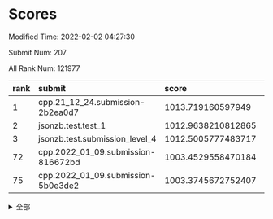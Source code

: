 # Scores

Modified Time: 2022-02-02 04:27:30

Submit Num: 207

All Rank Num: 121977

| rank |               submit               |       score        |       sigma        | pk_num |
| :--- | :--------------------------------- | :----------------- | :----------------- | :----- |
| 1    | cpp.21_12_24.submission-2b2ea0d7   | 1013.719160597949  | 0.8197511451812687 | 2354   |
| 2    | jsonzb.test.test_1                 | 1012.9638210812865 | 0.8271804419185546 | 2350   |
| 3    | jsonzb.test.submission_level_4     | 1012.5005777483717 | 0.8047233953692139 | 2357   |
| 72   | cpp.2022_01_09.submission-816672bd | 1003.4529558470184 | 0.7079470534182958 | 2357   |
| 75   | cpp.2022_01_09.submission-5b0e3de2 | 1003.3745672752407 | 0.7046814320588227 | 2356   |


<details>
<summary>全部</summary>

| rank |                 submit                 |       score        |       sigma        | pk_num |
| :--- | :------------------------------------- | :----------------- | :----------------- | :----- |
| 1    | cpp.21_12_24.submission-2b2ea0d7       | 1013.719160597949  | 0.8197511451812687 | 2354   |
| 2    | jsonzb.test.test_1                     | 1012.9638210812865 | 0.8271804419185546 | 2350   |
| 3    | jsonzb.test.submission_level_4         | 1012.5005777483717 | 0.8047233953692139 | 2357   |
| 4    | gobigger.level_3.submission_level_3_25 | 1011.0882850370392 | 0.7747030465893571 | 2354   |
| 5    | gobigger.level_3.submission_level_3_37 | 1011.060081272598  | 0.7784395968009092 | 2359   |
| 6    | gobigger.level_3.submission_level_3_44 | 1010.9969348141636 | 0.7632551575529243 | 2360   |
| 7    | gobigger.level_3.submission_level_3_17 | 1010.9078566631667 | 0.7739974236016751 | 2359   |
| 8    | gobigger.level_3.submission_level_3_36 | 1010.8885508637961 | 0.7701034005445784 | 2358   |
| 9    | gobigger.level_3.submission_level_3_49 | 1010.7831135775307 | 0.7674416070910596 | 2358   |
| 10   | gobigger.level_3.submission_level_3_11 | 1010.7712797795745 | 0.7861349346715254 | 2363   |
| 11   | gobigger.level_3.submission_level_3_5  | 1010.6940863182896 | 0.7709986537768797 | 2357   |
| 12   | gobigger.level_3.submission_level_3_23 | 1010.645282626976  | 0.7819453205978237 | 2357   |
| 13   | gobigger.level_3.submission_level_3_24 | 1010.640031680527  | 0.7688664023791301 | 2359   |
| 14   | gobigger.level_3.submission_level_3_40 | 1010.6379051316732 | 0.7670615053520803 | 2359   |
| 15   | gobigger.level_3.submission_level_3_12 | 1010.6148258988624 | 0.74160146667448   | 2354   |
| 16   | gobigger.level_3.submission_level_3_18 | 1010.5424340434596 | 0.7554016286424415 | 2356   |
| 17   | gobigger.level_3.submission_level_3_43 | 1010.530284555684  | 0.7788207066314144 | 2360   |
| 18   | gobigger.level_3.submission_level_3_14 | 1010.482883129526  | 0.7591641200998738 | 2356   |
| 19   | gobigger.level_3.submission_level_3_26 | 1010.4690121545747 | 0.7645640845620204 | 2360   |
| 20   | gobigger.level_3.submission_level_3_16 | 1010.3074534532619 | 0.7542387564484093 | 2359   |
| 21   | gobigger.level_3.submission_level_3_13 | 1010.3027769887767 | 0.7499247627178576 | 2357   |
| 22   | gobigger.level_3.submission_level_3_41 | 1010.2954900553592 | 0.7593018464462824 | 2361   |
| 23   | gobigger.level_3.submission_level_3_42 | 1010.2300908805651 | 0.7556046408753139 | 2359   |
| 24   | gobigger.level_3.submission_level_3_27 | 1009.9684499641528 | 0.7399959421272836 | 2356   |
| 25   | gobigger.level_3.submission_level_3_35 | 1009.8332184163103 | 0.7591108658936292 | 2361   |
| 26   | gobigger.level_3.submission_level_3_20 | 1009.7536156548765 | 0.7571870655931603 | 2359   |
| 27   | gobigger.level_3.submission_level_3_32 | 1009.7507659113288 | 0.7487776611217338 | 2357   |
| 28   | gobigger.level_3.submission_level_3_15 | 1009.750085184077  | 0.7914536183781848 | 2356   |
| 29   | gobigger.level_3.submission_level_3_19 | 1009.7195498410135 | 0.7662449413082085 | 2352   |
| 30   | gobigger.level_3.submission_level_3_34 | 1009.6982598101674 | 0.7802553329018946 | 2354   |
| 31   | gobigger.level_3.submission_level_3_9  | 1009.6671900262469 | 0.7574347331109188 | 2361   |
| 32   | gobigger.level_3.submission_level_3_4  | 1009.6592630436426 | 0.7332411200421223 | 2365   |
| 33   | gobigger.level_3.submission_level_3_28 | 1009.6149444414389 | 0.7490751742243629 | 2358   |
| 34   | gobigger.level_3.submission_level_3_7  | 1009.6018339425593 | 0.754641230313078  | 2355   |
| 35   | gobigger.level_3.submission_level_3_30 | 1009.5769474179651 | 0.7518120479116789 | 2359   |
| 36   | gobigger.level_3.submission_level_3_0  | 1009.55966519061   | 0.7461396688562608 | 2355   |
| 37   | gobigger.level_3.submission_level_3_31 | 1009.5473542808286 | 0.7411241170711178 | 2357   |
| 38   | gobigger.level_3.submission_level_3_10 | 1009.4629675674029 | 0.7379197627722304 | 2357   |
| 39   | gobigger.level_3.submission_level_3_1  | 1009.366098673857  | 0.74925491631013   | 2359   |
| 40   | gobigger.level_3.submission_level_3_22 | 1009.3286539279464 | 0.7438285602452716 | 2359   |
| 41   | gobigger.level_3.submission_level_3_46 | 1009.2934999679976 | 0.7604353207902902 | 2355   |
| 42   | gobigger.level_3.submission_level_3_3  | 1009.2930701706134 | 0.7616027607872184 | 2364   |
| 43   | gobigger.level_3.submission_level_3_21 | 1009.2556716363578 | 0.7394862300351782 | 2352   |
| 44   | gobigger.level_3.submission_level_3_48 | 1009.1113454923855 | 0.7596457256326574 | 2357   |
| 45   | gobigger.level_3.submission_level_3_2  | 1009.101061186441  | 0.7527211230626777 | 2354   |
| 46   | gobigger.level_3.submission_level_3_39 | 1009.0368497214224 | 0.7562548128483823 | 2359   |
| 47   | gobigger.level_3.submission_level_3_45 | 1009.0211386171814 | 0.7653193794704028 | 2362   |
| 48   | gobigger.level_3.submission_level_3_38 | 1008.924668111295  | 0.7522292466555418 | 2356   |
| 49   | gobigger.level_3.submission_level_3_47 | 1008.8542687176856 | 0.7586092902136863 | 2362   |
| 50   | gobigger.level_3.submission_level_3_33 | 1008.8421279623008 | 0.7461037972345951 | 2359   |
| 51   | gobigger.level_3.submission_level_3_8  | 1008.7852071653793 | 0.7464277639301585 | 2360   |
| 52   | gobigger.level_3.submission_level_3_29 | 1008.4432532952022 | 0.727886454656962  | 2357   |
| 53   | gobigger.level_3.submission_level_3_6  | 1008.015857068219  | 0.7360889228189152 | 2359   |
| 54   | gobigger.level_1.submission_level_1_39 | 1004.860822780748  | 0.7158018133089746 | 2356   |
| 55   | gobigger.level_1.submission_level_1_21 | 1004.7681635291813 | 0.7216951094160889 | 2360   |
| 56   | gobigger.level_1.submission_level_1_16 | 1004.4475281041283 | 0.7133626623426711 | 2353   |
| 57   | gobigger.level_1.submission_level_1_36 | 1004.341371938238  | 0.719179221718136  | 2356   |
| 58   | gobigger.level_1.submission_level_1_27 | 1004.2277393005826 | 0.7173369141119093 | 2358   |
| 59   | gobigger.level_1.submission_level_1_1  | 1004.1897088692896 | 0.723063664963122  | 2353   |
| 60   | gobigger.level_1.submission_level_1_12 | 1004.1291736071443 | 0.7189328456066493 | 2364   |
| 61   | gobigger.level_1.submission_level_1_30 | 1004.0238773909018 | 0.7207119750595646 | 2360   |
| 62   | gobigger.level_1.submission_level_1_38 | 1004.0079959311165 | 0.7286151551422447 | 2356   |
| 63   | gobigger.level_1.submission_level_1_47 | 1003.8466693853342 | 0.7369766306836908 | 2354   |
| 64   | gobigger.level_1.submission_level_1_29 | 1003.8170988266529 | 0.7073074048437609 | 2354   |
| 65   | gobigger.level_1.submission_level_1_18 | 1003.7750420720429 | 0.721857316898522  | 2353   |
| 66   | gobigger.level_1.submission_level_1_35 | 1003.6962833363087 | 0.7277917471667448 | 2351   |
| 67   | gobigger.level_1.submission_level_1_24 | 1003.6902822756304 | 0.7254708955086638 | 2359   |
| 68   | gobigger.level_1.submission_level_1_2  | 1003.6758002149527 | 0.7100587881243362 | 2358   |
| 69   | gobigger.level_1.submission_level_1_3  | 1003.6477188289783 | 0.7213822354244231 | 2354   |
| 70   | gobigger.level_1.submission_level_1_13 | 1003.5876804460303 | 0.7193215035376066 | 2356   |
| 71   | gobigger.level_1.submission_level_1_49 | 1003.4621233262111 | 0.7089249051668914 | 2355   |
| 72   | cpp.2022_01_09.submission-816672bd     | 1003.4529558470184 | 0.7079470534182958 | 2357   |
| 73   | gobigger.level_1.submission_level_1_26 | 1003.4235674541712 | 0.718847135993763  | 2358   |
| 74   | gobigger.level_1.submission_level_1_43 | 1003.3943258354234 | 0.6999349442055025 | 2362   |
| 75   | cpp.2022_01_09.submission-5b0e3de2     | 1003.3745672752407 | 0.7046814320588227 | 2356   |
| 76   | gobigger.level_1.submission_level_1_23 | 1003.3525314070324 | 0.7201383683195979 | 2354   |
| 77   | gobigger.level_1.submission_level_1_0  | 1003.3167577385528 | 0.7127422859935475 | 2364   |
| 78   | gobigger.level_1.submission_level_1_42 | 1003.3087956046912 | 0.7088670773768859 | 2360   |
| 79   | gobigger.level_1.submission_level_1_7  | 1003.3039659283808 | 0.7109347911726815 | 2357   |
| 80   | gobigger.level_1.submission_level_1_44 | 1003.2858871658384 | 0.7066672270961616 | 2358   |
| 81   | gobigger.level_1.submission_level_1_4  | 1003.2791841045688 | 0.7221972983425288 | 2360   |
| 82   | gobigger.level_1.submission_level_1_31 | 1003.2701861749697 | 0.7204952490093971 | 2359   |
| 83   | gobigger.level_1.submission_level_1_34 | 1003.2596752181612 | 0.7216950671883334 | 2354   |
| 84   | gobigger.level_1.submission_level_1_5  | 1003.2582203407435 | 0.7227216762106051 | 2351   |
| 85   | gobigger.level_1.submission_level_1_32 | 1003.2535810554077 | 0.7282409755531818 | 2357   |
| 86   | gobigger.level_1.submission_level_1_25 | 1003.2143629281171 | 0.7275725027746511 | 2356   |
| 87   | gobigger.level_1.submission_level_1_10 | 1003.1923251571517 | 0.7117544831473809 | 2354   |
| 88   | gobigger.level_1.submission_level_1_22 | 1003.1772691561094 | 0.7212812794295238 | 2360   |
| 89   | gobigger.level_1.submission_level_1_41 | 1003.1160681629472 | 0.722678554960683  | 2359   |
| 90   | gobigger.level_1.submission_level_1_37 | 1003.0656007513504 | 0.7154484035733272 | 2358   |
| 91   | gobigger.level_1.submission_level_1_40 | 1003.0272911827584 | 0.7160120671507072 | 2355   |
| 92   | gobigger.level_1.submission_level_1_6  | 1002.9801309255113 | 0.7226391929134443 | 2357   |
| 93   | gobigger.level_1.submission_level_1_19 | 1002.8934795715213 | 0.7153791784881572 | 2358   |
| 94   | gobigger.level_1.submission_level_1_20 | 1002.7418397320295 | 0.7113429093742891 | 2358   |
| 95   | gobigger.level_1.submission_level_1_48 | 1002.709765316887  | 0.7260797113350635 | 2358   |
| 96   | gobigger.level_1.submission_level_1_46 | 1002.6984820095145 | 0.7106862472611212 | 2362   |
| 97   | gobigger.level_1.submission_level_1_14 | 1002.5546841381313 | 0.7212658895823766 | 2357   |
| 98   | gobigger.level_1.submission_level_1_9  | 1002.4002521732735 | 0.7181143377958065 | 2358   |
| 99   | gobigger.level_1.submission_level_1_17 | 1002.3973726374936 | 0.7207847938406292 | 2353   |
| 100  | gobigger.level_1.submission_level_1_15 | 1002.37396050387   | 0.7240173275591322 | 2355   |
| 101  | gobigger.level_1.submission_level_1_45 | 1002.351037747293  | 0.7038603517348987 | 2360   |
| 102  | gobigger.level_1.submission_level_1_11 | 1002.3254355580949 | 0.710436302228807  | 2355   |
| 103  | gobigger.level_1.submission_level_1_8  | 1002.2869907028409 | 0.7051329779854197 | 2357   |
| 104  | gobigger.level_1.submission_level_1_33 | 1002.1848638124926 | 0.7175307784789815 | 2354   |
| 105  | gobigger.level_1.submission_level_1_28 | 1001.6582872445573 | 0.7210300514330059 | 2359   |
| 106  | gobigger.random.submission_random_32   | 997.8370366282354  | 0.6963450920091115 | 2355   |
| 107  | gobigger.random.submission_random_46   | 996.8417011132473  | 0.7110548044050541 | 2354   |
| 108  | gobigger.random.submission_random_36   | 996.7532200641623  | 0.6999614912216614 | 2354   |
| 109  | gobigger.random.submission_random_0    | 996.7406102530588  | 0.7146383521185311 | 2354   |
| 110  | gobigger.random.submission_random_49   | 996.7089546280688  | 0.7206491871324014 | 2359   |
| 111  | gobigger.random.submission_random_24   | 996.6886427215965  | 0.7015640134445982 | 2354   |
| 112  | gobigger.random.submission_random_42   | 996.6391677097247  | 0.7153854299532106 | 2356   |
| 113  | gobigger.random.submission_random_28   | 996.5809697613332  | 0.6986977229939564 | 2356   |
| 114  | gobigger.random.submission_random_1    | 996.5539709053597  | 0.7079012458557752 | 2362   |
| 115  | gobigger.random.submission_random_15   | 996.5529349510263  | 0.7284400491953787 | 2361   |
| 116  | gobigger.random.submission_random_7    | 996.4187107381881  | 0.7005369869500687 | 2362   |
| 117  | gobigger.random.submission_random_23   | 996.3222207867466  | 0.7056728509597846 | 2357   |
| 118  | gobigger.random.submission_random_26   | 996.3216952845384  | 0.7151625548405071 | 2358   |
| 119  | gobigger.random.submission_random_22   | 996.2915357638722  | 0.7208998704087288 | 2362   |
| 120  | gobigger.random.submission_random_12   | 996.2614818294641  | 0.7060444081640604 | 2356   |
| 121  | gobigger.random.submission_random_19   | 996.2593860074516  | 0.6993918218879824 | 2358   |
| 122  | gobigger.random.submission_random_4    | 996.2579794704359  | 0.7124502314665371 | 2354   |
| 123  | gobigger.random.submission_random_29   | 996.1845907837435  | 0.6912920764221225 | 2351   |
| 124  | gobigger.random.submission_random_48   | 996.1707940486891  | 0.7253664561434192 | 2352   |
| 125  | gobigger.random.submission_random_20   | 996.0979327753649  | 0.7009982162562957 | 2360   |
| 126  | gobigger.random.submission_random_40   | 996.030954864429   | 0.7175691249459392 | 2353   |
| 127  | gobigger.random.submission_random_10   | 995.9774055452048  | 0.7108314262307753 | 2359   |
| 128  | gobigger.random.submission_random_45   | 995.9419577619453  | 0.7143352536581985 | 2354   |
| 129  | gobigger.random.submission_random_43   | 995.8763331779028  | 0.7227828354985195 | 2351   |
| 130  | gobigger.random.submission_random_47   | 995.8341880865223  | 0.6982111561113291 | 2359   |
| 131  | gobigger.random.submission_random_13   | 995.819454415244   | 0.7090227134615164 | 2357   |
| 132  | gobigger.random.submission_random_31   | 995.7834816566417  | 0.7028855918418462 | 2354   |
| 133  | gobigger.random.submission_random_27   | 995.7582876580054  | 0.7108528362787353 | 2359   |
| 134  | gobigger.random.submission_random_14   | 995.7156520423014  | 0.7059497934446448 | 2358   |
| 135  | gobigger.random.submission_random_44   | 995.7139905503293  | 0.7080807947198842 | 2359   |
| 136  | gobigger.random.submission_random_34   | 995.6646421159016  | 0.7052810981603063 | 2355   |
| 137  | gobigger.random.submission_random_6    | 995.6498073325627  | 0.7138926412531504 | 2355   |
| 138  | gobigger.random.submission_random_37   | 995.6315350212857  | 0.7035779199953905 | 2355   |
| 139  | gobigger.random.submission_random_8    | 995.613145358808   | 0.7256302377982052 | 2360   |
| 140  | gobigger.random.submission_random_33   | 995.5961713964808  | 0.7156278558652469 | 2355   |
| 141  | gobigger.random.submission_random_11   | 995.4688652809666  | 0.7099913603669885 | 2352   |
| 142  | gobigger.random.submission_random_5    | 995.4503759647931  | 0.7054571377621482 | 2358   |
| 143  | gobigger.random.submission_random_18   | 995.4119496486559  | 0.7048596859441372 | 2359   |
| 144  | gobigger.random.submission_random_41   | 995.3756865676503  | 0.7114485333054357 | 2359   |
| 145  | gobigger.random.submission_random_39   | 995.1758476000462  | 0.7071209595273588 | 2358   |
| 146  | gobigger.random.submission_random_17   | 995.1351388084992  | 0.7109864505606319 | 2360   |
| 147  | gobigger.random.submission_random_9    | 995.1142016488992  | 0.7228830738538933 | 2353   |
| 148  | gobigger.random.submission_random_21   | 994.9515099534624  | 0.7156985591521916 | 2364   |
| 149  | gobigger.random.submission_random_38   | 994.9436046575811  | 0.7238323860148753 | 2358   |
| 150  | gobigger.random.submission_random_35   | 994.7969299483212  | 0.7126289699788655 | 2360   |
| 151  | gobigger.level_2.submission_level_2_36 | 994.7883301320269  | 0.7385372103613086 | 2356   |
| 152  | gobigger.random.submission_random_3    | 994.5691523125636  | 0.7183630564566815 | 2358   |
| 153  | gobigger.random.submission_random_2    | 994.5551487729493  | 0.7269813190829265 | 2355   |
| 154  | gobigger.level_2.submission_level_2_49 | 994.5429836919271  | 0.7274775941646788 | 2354   |
| 155  | gobigger.level_2.submission_level_2_23 | 994.412469585684   | 0.7176051374298031 | 2358   |
| 156  | gobigger.random.submission_random_25   | 994.315477450755   | 0.7107230682182326 | 2354   |
| 157  | gobigger.random.submission_random_30   | 994.2266547020679  | 0.7281017184056714 | 2357   |
| 158  | gobigger.random.submission_random_16   | 994.1243488121918  | 0.7224000147545182 | 2354   |
| 159  | gobigger.level_2.submission_level_2_42 | 993.8935418189606  | 0.7224523273653777 | 2361   |
| 160  | gobigger.level_2.submission_level_2_39 | 993.6707365030643  | 0.7414595653703608 | 2359   |
| 161  | gobigger.level_2.submission_level_2_21 | 993.6541479120922  | 0.7510145565362745 | 2359   |
| 162  | gobigger.level_2.submission_level_2_8  | 993.3054109949121  | 0.7561466347485629 | 2357   |
| 163  | gobigger.level_2.submission_level_2_6  | 993.2104661080986  | 0.7299154445643663 | 2356   |
| 164  | gobigger.level_2.submission_level_2_27 | 993.1793431373208  | 0.7352233375196484 | 2357   |
| 165  | gobigger.level_2.submission_level_2_46 | 993.0220520650486  | 0.7355030325002034 | 2359   |
| 166  | gobigger.level_2.submission_level_2_15 | 992.9139346685407  | 0.7345308975280667 | 2354   |
| 167  | gobigger.level_2.submission_level_2_43 | 992.634953049172   | 0.7368955676165919 | 2354   |
| 168  | gobigger.level_2.submission_level_2_44 | 992.5890857941214  | 0.7322717903511833 | 2360   |
| 169  | gobigger.level_2.submission_level_2_4  | 992.5783500409484  | 0.7325356183064953 | 2359   |
| 170  | gobigger.level_2.submission_level_2_17 | 992.5719176381784  | 0.7337611708396693 | 2357   |
| 171  | gobigger.level_2.submission_level_2_41 | 992.5109610608437  | 0.743901746988343  | 2358   |
| 172  | gobigger.level_2.submission_level_2_34 | 992.4746463103752  | 0.760786972028842  | 2359   |
| 173  | gobigger.level_2.submission_level_2_25 | 992.4683348521851  | 0.7476823283779778 | 2358   |
| 174  | gobigger.level_2.submission_level_2_31 | 992.4404758315806  | 0.7407999383158913 | 2360   |
| 175  | gobigger.level_2.submission_level_2_30 | 992.3113919176486  | 0.7391242947835398 | 2357   |
| 176  | gobigger.level_2.submission_level_2_38 | 992.3009197104901  | 0.7561511345163334 | 2360   |
| 177  | gobigger.level_2.submission_level_2_14 | 992.2863182156091  | 0.7395436654536682 | 2355   |
| 178  | gobigger.level_2.submission_level_2_29 | 992.2717429985797  | 0.7375222143419242 | 2358   |
| 179  | gobigger.level_2.submission_level_2_40 | 992.2417108078447  | 0.7411646651198934 | 2356   |
| 180  | gobigger.level_2.submission_level_2_37 | 992.1580381374489  | 0.7377124988099435 | 2355   |
| 181  | gobigger.level_2.submission_level_2_35 | 992.1438386835074  | 0.7416915506291978 | 2359   |
| 182  | gobigger.level_2.submission_level_2_45 | 992.1393492193056  | 0.7300016805946814 | 2355   |
| 183  | gobigger.level_2.submission_level_2_1  | 992.092614171627   | 0.7309764264211147 | 2357   |
| 184  | gobigger.level_2.submission_level_2_11 | 992.043562020967   | 0.7386154428590259 | 2353   |
| 185  | gobigger.level_2.submission_level_2_2  | 991.9163194597592  | 0.7491505808092055 | 2354   |
| 186  | gobigger.level_2.submission_level_2_12 | 991.8813737013595  | 0.757050767452658  | 2351   |
| 187  | gobigger.level_2.submission_level_2_33 | 991.8783149659448  | 0.7282046598928993 | 2356   |
| 188  | gobigger.level_2.submission_level_2_16 | 991.8499822211493  | 0.7396226838084764 | 2359   |
| 189  | gobigger.level_2.submission_level_2_5  | 991.7405490171776  | 0.7628629525911106 | 2357   |
| 190  | gobigger.level_2.submission_level_2_48 | 991.7337807437096  | 0.7593402040108989 | 2357   |
| 191  | gobigger.level_2.submission_level_2_26 | 991.639704223674   | 0.7527182036459892 | 2357   |
| 192  | gobigger.level_2.submission_level_2_28 | 991.5971468012046  | 0.7448021195034341 | 2355   |
| 193  | gobigger.level_2.submission_level_2_19 | 991.5652021758071  | 0.7465853928138307 | 2358   |
| 194  | gobigger.level_2.submission_level_2_0  | 991.493938056611   | 0.7603422607979509 | 2354   |
| 195  | gobigger.level_2.submission_level_2_3  | 991.4472908216169  | 0.7419105251694713 | 2356   |
| 196  | gobigger.level_2.submission_level_2_20 | 991.3905152932981  | 0.7816884604935238 | 2355   |
| 197  | gobigger.level_2.submission_level_2_22 | 991.2045365909227  | 0.757966516246269  | 2355   |
| 198  | gobigger.level_2.submission_level_2_9  | 991.1248469303944  | 0.7485073644592742 | 2357   |
| 199  | gobigger.level_2.submission_level_2_10 | 990.8597584125285  | 0.7700159312564825 | 2355   |
| 200  | gobigger.level_2.submission_level_2_18 | 990.8505543904552  | 0.7598591332906716 | 2357   |
| 201  | gobigger.level_2.submission_level_2_24 | 990.8335336353316  | 0.7547648442251768 | 2357   |
| 202  | gobigger.level_2.submission_level_2_13 | 990.6379316501036  | 0.740552494750752  | 2364   |
| 203  | gobigger.level_2.submission_level_2_7  | 990.1927136262059  | 0.7741667637987647 | 2349   |
| 204  | gobigger.level_2.submission_level_2_32 | 990.1824073956087  | 0.7692561788949952 | 2356   |
| 205  | gobigger.level_2.submission_level_2_47 | 989.7032257738917  | 0.7802575937062085 | 2359   |
| 206  | gobigger.none.submission_none_1        | 977.8413035547212  | 1.2833210806571314 | 2355   |
| 207  | gobigger.none.submission_none_0        | 976.6140849445184  | 1.391557655122637  | 2359   |

</details>
